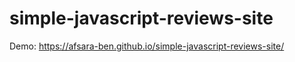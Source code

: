 # simple-javascript-reviews-site

Demo: https://afsara-ben.github.io/simple-javascript-reviews-site/
